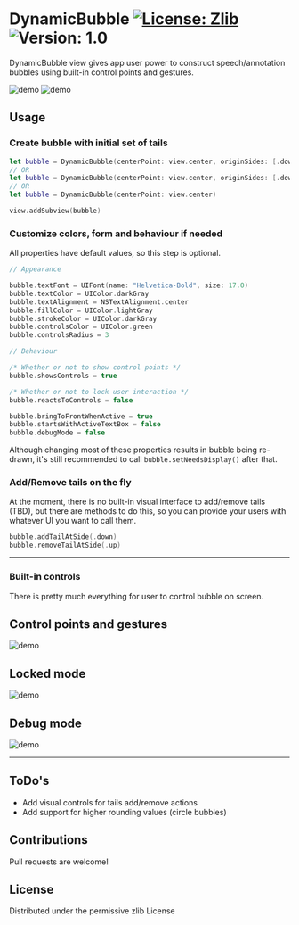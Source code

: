 # DynamicBubble [![License: Zlib](https://img.shields.io/badge/License-Zlib-orange.svg)](https://opensource.org/licenses/Zlib) ![Version: 1.0](https://img.shields.io/badge/version-1.0-blue.svg)

DynamicBubble view gives app user power to construct speech/annotation bubbles using built-in control points and gestures.

![demo](images/bubble_flow_0.gif) ![demo](images/bubble_flow_1.gif)

## Usage

### Create bubble with initial set of tails
```swift
let bubble = DynamicBubble(centerPoint: view.center, originSides: [.down, .up, .left, .right], bubbleSize: CGSize(width: 200, height: 100))
// OR
let bubble = DynamicBubble(centerPoint: view.center, originSides: [.down, .up, .left, .right])
// OR
let bubble = DynamicBubble(centerPoint: view.center)

view.addSubview(bubble)
```

### Customize colors, form and behaviour if needed
All properties have default values, so this step is optional.
```swift
// Appearance

bubble.textFont = UIFont(name: "Helvetica-Bold", size: 17.0)
bubble.textColor = UIColor.darkGray
bubble.textAlignment = NSTextAlignment.center
bubble.fillColor = UIColor.lightGray
bubble.strokeColor = UIColor.darkGray
bubble.controlsColor = UIColor.green
bubble.controlsRadius = 3

// Behaviour

/* Whether or not to show control points */
bubble.showsControls = true

/* Whether or not to lock user interaction */
bubble.reactsToControls = false

bubble.bringToFrontWhenActive = true
bubble.startsWithActiveTextBox = false
bubble.debugMode = false
```
Although changing most of these properties results in bubble being re-drawn, it's still recommended to call `bubble.setNeedsDisplay()` after that.

### Add/Remove tails on the fly
At the moment, there is no built-in visual interface to add/remove tails (TBD), but there are methods to do this, so you can provide your users with whatever UI you want to call them.
```swift
bubble.addTailAtSide(.down)
bubble.removeTailAtSide(.up)
```

<hr>

### Built-in controls
There is pretty much everything for user to control bubble on screen.

## Control points and gestures
![demo](images/bubble_edit.jpg)

## Locked mode
![demo](images/bubble_locked.jpg)

## Debug mode
![demo](images/bubble_debug.jpg)

<hr>

## ToDo's
+ Add visual controls for tails add/remove actions
+ Add support for higher rounding values (circle bubbles)

## Contributions
Pull requests are welcome!

## License
Distributed under the permissive zlib License
